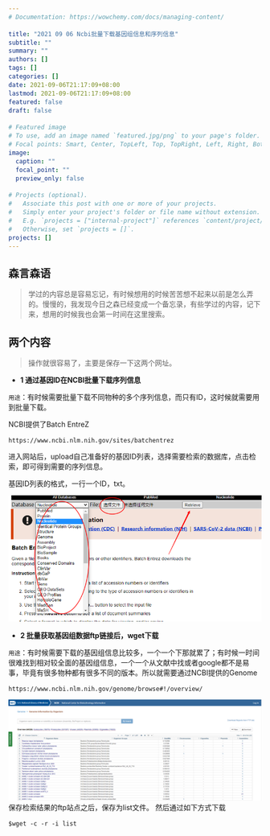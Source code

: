 ```yaml
---
# Documentation: https://wowchemy.com/docs/managing-content/

title: "2021 09 06 Ncbi批量下载基因组信息和序列信息"
subtitle: ""
summary: ""
authors: []
tags: []
categories: []
date: 2021-09-06T21:17:09+08:00
lastmod: 2021-09-06T21:17:09+08:00
featured: false
draft: false

# Featured image
# To use, add an image named `featured.jpg/png` to your page's folder.
# Focal points: Smart, Center, TopLeft, Top, TopRight, Left, Right, BottomLeft, Bottom, BottomRight.
image:
  caption: ""
  focal_point: ""
  preview_only: false

# Projects (optional).
#   Associate this post with one or more of your projects.
#   Simply enter your project's folder or file name without extension.
#   E.g. `projects = ["internal-project"]` references `content/project/deep-learning/index.md`.
#   Otherwise, set `projects = []`.
projects: []
---
```

## 森言森语 

> 学过的内容总是容易忘记，有时候想用的时候苦苦想不起来以前是怎么弄的。慢慢的，我发现今日之森已经变成一个备忘录，有些学过的内容，记下来，想用的时候我也会第一时间在这里搜索。

## 两个内容 

>操作就很容易了，主要是保存一下这两个网址。

- **1 通过基因ID在NCBI批量下载序列信息**       

`用途`：有时候需要批量下载不同物种的多个序列信息，而只有ID，这时候就需要用到批量下载。    

NCBI提供了Batch EntreZ 

``` 
https://www.ncbi.nlm.nih.gov/sites/batchentrez
``` 

进入网站后，upload自己准备好的基因ID列表，选择需要检索的数据库，点击检索，即可得到需要的序列信息。

基因ID列表的格式，一行一个ID，txt。

![](6cfde0bb-e235-490b-9be1-28d6afa43b32.png) 

- **2 批量获取基因组数据ftp链接后，wget下载**     

`用途`：有时候需要下载的基因组信息比较多，一个一个下那就累了；有时候一时间很难找到相对较全面的基因组信息，一个一个从文献中找或者google都不是易事，毕竟有很多物种都有很多不同的版本。所以就需要通过NCBI提供的Genome      
``` 
https://www.ncbi.nlm.nih.gov/genome/browse#!/overview/ 
```  
![](2afe5a29-f212-470e-bd19-bab549635c02.png)  
保存检索结果的ftp站点之后，保存为list文件。
然后通过如下方式下载 
``` 
$wget -c -r -i list 
```